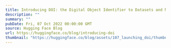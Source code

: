 ```yaml
---
title: Introducing DOI: the Digital Object Identifier to Datasets and Models
description: ""
summary: ""
pubDate: Fri, 07 Oct 2022 00:00:00 GMT
source: Hugging Face Blog
url: https://huggingface.co/blog/introducing-doi
thumbnail: "https://huggingface.co/blog/assets/107_launching_doi/thumbnail.jpeg"
---
```


